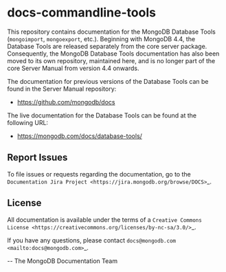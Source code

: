 # docs-commandline-tools
This repository contains documentation for the MongoDB Database Tools
(`mongoimport`, `mongoexport`, etc.). Beginning with MongoDB 4.4, the
Database Tools are released separately from the core server package.
Consequently, the MongoDB Database Tools documentation has also been
moved to its own repository, maintained here, and is no longer part of
the core Server Manual from version 4.4 onwards.

The documentation for previous versions of the Database Tools can be
found in the Server Manual repository:

- https://github.com/mongodb/docs

The live documentation for the Database Tools can be found at the
following URL:

- https://mongodb.com/docs/database-tools/

Report Issues
-------------

To file issues or requests regarding the documentation, go to the
`Documentation Jira Project <https://jira.mongodb.org/browse/DOCS>`_.

License
-------

All documentation is available under the terms of a `Creative Commons
License <https://creativecommons.org/licenses/by-nc-sa/3.0/>`_.

If you have any questions, please contact `docs@mongodb.com
<mailto:docs@mongodb.com>`_.

-- The MongoDB Documentation Team

